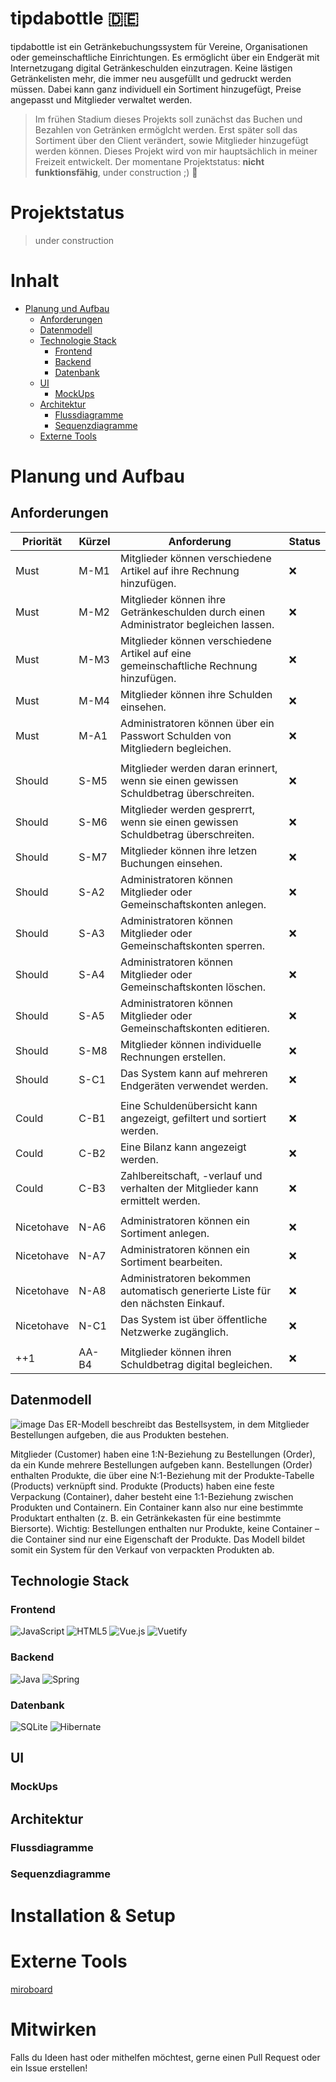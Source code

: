 # tipdabottle 🇩🇪
tipdabottle ist ein Getränkebuchungssystem für Vereine, Organisationen oder gemeinschaftliche Einrichtungen. Es ermöglicht über ein Endgerät mit Internetzugang digital Getränkeschulden einzutragen. Keine lästigen Getränkelisten mehr, die immer neu ausgefüllt und gedruckt werden müssen. Dabei kann ganz individuell ein Sortiment hinzugefügt, Preise angepasst und Mitglieder verwaltet werden.
> Im frühen Stadium dieses Projekts soll zunächst das Buchen und Bezahlen von Getränken ermöglcht werden. Erst später soll das Sortiment über den Client verändert, sowie Mitglieder hinzugefügt werden können.
> Dieses Projekt wird von mir hauptsächlich in meiner Freizeit entwickelt. Der momentane Projektstatus: **nicht funktionsfähig**, under construction ;)
> 🚧

# Projektstatus
> under construction

# Inhalt
- [Planung und Aufbau](#planung-und-aufbau)
  - [Anforderungen](#anforderungen)
  - [Datenmodell](#datenmodell)
  - [Technologie Stack](#technologie-stack)
    - [Frontend](#frontend)
    - [Backend](#backend)
    - [Datenbank](#datenbank)
  - [UI](#ui)
    - [MockUps](#mockups)
  - [Architektur](#architektur)
    - [Flussdiagramme](#flussdiagramme)
    - [Sequenzdiagramme](#sequenzdiagramme)
  - [Externe Tools](#externe-tools)
# Planung und Aufbau
## Anforderungen
| Priorität  | Kürzel | Anforderung | Status |
|-------|------|---------------------------|-|
| Must | M-M1 | Mitglieder können verschiedene Artikel auf ihre Rechnung hinzufügen. | ❌|
| Must | M-M2 | Mitglieder können ihre Getränkeschulden durch einen Administrator begleichen lassen. | ❌|
| Must | M-M3 | Mitglieder können verschiedene Artikel auf eine gemeinschaftliche Rechnung hinzufügen. | ❌|
| Must | M-M4 | Mitglieder können ihre Schulden einsehen. | ❌|
| Must | M-A1 | Administratoren können über ein Passwort Schulden von Mitgliedern begleichen. | ❌|
|| |
| Should | S-M5 | Mitglieder werden daran erinnert, wenn sie einen gewissen Schuldbetrag überschreiten. | ❌|
| Should | S-M6 | Mitglieder werden gesprerrt, wenn sie einen gewissen Schuldbetrag überschreiten. | ❌|
| Should | S-M7 | Mitglieder können ihre letzen Buchungen einsehen. | ❌|
| Should | S-A2 | Administratoren können Mitglieder oder Gemeinschaftskonten anlegen. | ❌|
| Should | S-A3 | Administratoren können Mitglieder oder Gemeinschaftskonten sperren. | ❌|
| Should | S-A4 | Administratoren können Mitglieder oder Gemeinschaftskonten löschen. | ❌|
| Should | S-A5 | Administratoren können Mitglieder oder Gemeinschaftskonten editieren. | ❌|
| Should | S-M8 | Mitglieder können individuelle Rechnungen erstellen. | ❌|
| Should | S-C1 | Das System kann auf mehreren Endgeräten verwendet werden. | ❌|
|| |
| Could | C-B1 | Eine Schuldenübersicht kann angezeigt, gefiltert und sortiert werden. | ❌|
| Could | C-B2 | Eine Bilanz kann angezeigt werden. | ❌|
| Could | C-B3 | Zahlbereitschaft, -verlauf und verhalten der Mitglieder kann ermittelt werden. | ❌|
|| |
| Nicetohave | N-A6 | Administratoren können ein Sortiment anlegen. | ❌|
| Nicetohave | N-A7 | Administratoren können ein Sortiment bearbeiten. | ❌|
| Nicetohave | N-A8 | Administratoren bekommen automatisch generierte Liste für den nächsten Einkauf. | ❌|
| Nicetohave | N-C1 | Das System ist über öffentliche Netzwerke zugänglich. | ❌|
|| |
| ++1 | AA-B4 | Mitglieder können ihren Schuldbetrag digital begleichen. | ❌|

## Datenmodell
![image](https://github.com/user-attachments/assets/90b73584-08f4-4835-bae3-1cfaf92ad6ed)
Das ER-Modell beschreibt das Bestellsystem, in dem Mitglieder Bestellungen aufgeben, die aus Produkten bestehen.

Mitglieder (Customer) haben eine 1:N-Beziehung zu Bestellungen (Order), da ein Kunde mehrere Bestellungen aufgeben kann.
Bestellungen (Order) enthalten Produkte, die über eine N:1-Beziehung mit der Produkte-Tabelle (Products) verknüpft sind.
Produkte (Products) haben eine feste Verpackung (Container), daher besteht eine 1:1-Beziehung zwischen Produkten und Containern. Ein Container kann also nur eine bestimmte Produktart enthalten (z. B. ein Getränkekasten für eine bestimmte Biersorte).
Wichtig: Bestellungen enthalten nur Produkte, keine Container – die Container sind nur eine Eigenschaft der Produkte. Das Modell bildet somit ein System für den Verkauf von verpackten Produkten ab. 

## Technologie Stack
### Frontend
![JavaScript](https://img.shields.io/badge/javascript-%23323330.svg?style=for-the-badge&logo=javascript&logoColor=%23F7DF1E)
![HTML5](https://img.shields.io/badge/html5-%23E34F26.svg?style=for-the-badge&logo=html5&logoColor=white)
![Vue.js](https://img.shields.io/badge/vuejs-%2335495e.svg?style=for-the-badge&logo=vuedotjs&logoColor=%234FC08D)
![Vuetify](https://img.shields.io/badge/Vuetify-1867C0?style=for-the-badge&logo=vuetify&logoColor=AEDDFF)
### Backend
![Java](https://img.shields.io/badge/java-%23ED8B00.svg?style=for-the-badge&logo=openjdk&logoColor=white)
![Spring](https://img.shields.io/badge/spring-%236DB33F.svg?style=for-the-badge&logo=spring&logoColor=white)
### Datenbank
![SQLite](https://img.shields.io/badge/sqlite-%2307405e.svg?style=for-the-badge&logo=sqlite&logoColor=white)
![Hibernate](https://img.shields.io/badge/Hibernate-59666C?style=for-the-badge&logo=Hibernate&logoColor=white)
## UI
### MockUps
## Architektur
### Flussdiagramme
### Sequenzdiagramme
# Installation & Setup
# Externe Tools
[miroboard](https://miro.com/app/board/uXjVIOwNnL4=/?share_link_id=971222298874)
# Mitwirken
Falls du Ideen hast oder mithelfen möchtest, gerne einen Pull Request oder ein Issue erstellen!

